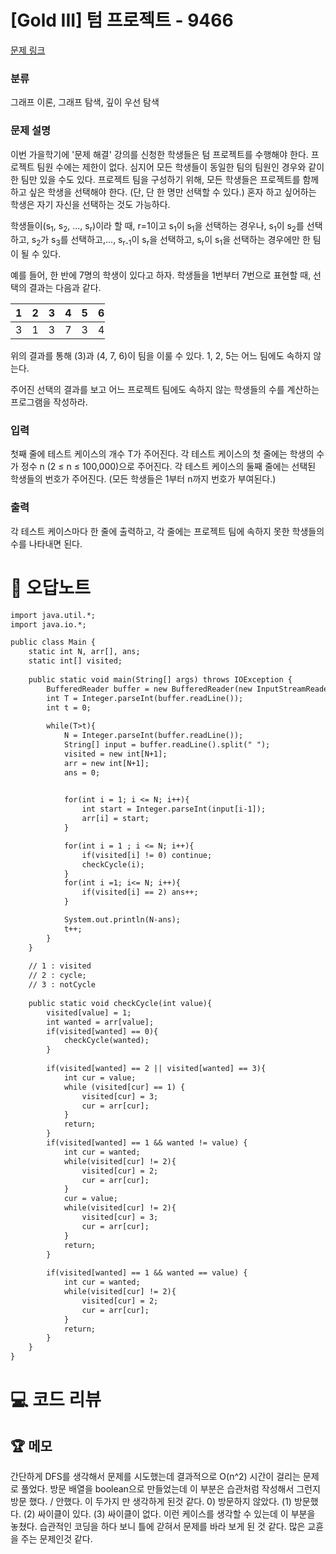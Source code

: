 # [Gold III] 텀 프로젝트 - 9466 

[문제 링크](https://www.acmicpc.net/problem/9466) 

### 분류

그래프 이론, 그래프 탐색, 깊이 우선 탐색

### 문제 설명

<p>이번 가을학기에 '문제 해결' 강의를 신청한 학생들은 텀 프로젝트를 수행해야 한다. 프로젝트 팀원 수에는 제한이 없다. 심지어 모든 학생들이 동일한 팀의 팀원인 경우와 같이 한 팀만 있을 수도 있다. 프로젝트 팀을 구성하기 위해, 모든 학생들은 프로젝트를 함께하고 싶은 학생을 선택해야 한다. (단, 단 한 명만 선택할 수 있다.) 혼자 하고 싶어하는 학생은 자기 자신을 선택하는 것도 가능하다.</p>

<p>학생들이(s<sub>1</sub>, s<sub>2</sub>, ..., s<sub>r</sub>)이라 할 때, r=1이고 s<sub>1</sub>이 s<sub>1</sub>을 선택하는 경우나, s<sub>1</sub>이 s<sub>2</sub>를 선택하고, s<sub>2</sub>가 s<sub>3</sub>를 선택하고,..., s<sub>r-1</sub>이 s<sub>r</sub>을 선택하고, s<sub>r</sub>이 s<sub>1</sub>을 선택하는 경우에만 한 팀이 될 수 있다.</p>

<p>예를 들어, 한 반에 7명의 학생이 있다고 하자. 학생들을 1번부터 7번으로 표현할 때, 선택의 결과는 다음과 같다.</p>

<table class="table table-bordered" style="width:30%">
	<thead>
		<tr>
			<th>1</th>
			<th>2</th>
			<th>3</th>
			<th>4</th>
			<th>5</th>
			<th>6</th>
			<th>7</th>
		</tr>
	</thead>
	<tbody>
		<tr>
			<td>3</td>
			<td>1</td>
			<td>3</td>
			<td>7</td>
			<td>3</td>
			<td>4</td>
			<td>6</td>
		</tr>
	</tbody>
</table>

<p>위의 결과를 통해 (3)과 (4, 7, 6)이 팀을 이룰 수 있다. 1, 2, 5는 어느 팀에도 속하지 않는다.</p>

<p>주어진 선택의 결과를 보고 어느 프로젝트 팀에도 속하지 않는 학생들의 수를 계산하는 프로그램을 작성하라.</p>

### 입력 

 <p>첫째 줄에 테스트 케이스의 개수 T가 주어진다. 각 테스트 케이스의 첫 줄에는 학생의 수가 정수 n (2 ≤ n ≤ 100,000)으로 주어진다. 각 테스트 케이스의 둘째 줄에는 선택된 학생들의 번호가 주어진다. (모든 학생들은 1부터 n까지 번호가 부여된다.)</p>

### 출력 

 <p>각 테스트 케이스마다 한 줄에 출력하고, 각 줄에는 프로젝트 팀에 속하지 못한 학생들의 수를 나타내면 된다.</p>



#  🚀  오답노트 

```diff
import java.util.*;
import java.io.*;

public class Main {
    static int N, arr[], ans;
    static int[] visited;
    
    public static void main(String[] args) throws IOException {
        BufferedReader buffer = new BufferedReader(new InputStreamReader(System.in));
        int T = Integer.parseInt(buffer.readLine());
        int t = 0;
        
        while(T>t){
            N = Integer.parseInt(buffer.readLine());
            String[] input = buffer.readLine().split(" ");
            visited = new int[N+1];
            arr = new int[N+1];
            ans = 0;

            
            for(int i = 1; i <= N; i++){
                int start = Integer.parseInt(input[i-1]);
                arr[i] = start;
            }

            for(int i = 1 ; i <= N; i++){
                if(visited[i] != 0) continue;
                checkCycle(i);
            }
            for(int i =1; i<= N; i++){
                if(visited[i] == 2) ans++;
            }

            System.out.println(N-ans);
            t++;
        }        
    }
    
    // 1 : visited
    // 2 : cycle;
    // 3 : notCycle
    
    public static void checkCycle(int value){
        visited[value] = 1;
        int wanted = arr[value];
        if(visited[wanted] == 0){
            checkCycle(wanted);  
        } 
        
        if(visited[wanted] == 2 || visited[wanted] == 3){
            int cur = value;
            while (visited[cur] == 1) {
                visited[cur] = 3;
                cur = arr[cur];
            }
            return;            
        }
        if(visited[wanted] == 1 && wanted != value) {
            int cur = wanted;
            while(visited[cur] != 2){
                visited[cur] = 2;
                cur = arr[cur];
            }
            cur = value;
            while(visited[cur] != 2){
                visited[cur] = 3;
                cur = arr[cur];
            }
            return;
        }
        
        if(visited[wanted] == 1 && wanted == value) {
            int cur = wanted;
            while(visited[cur] != 2){
                visited[cur] = 2;
                cur = arr[cur];
            }
            return;
        }
    }
}

```

# 💻 코드 리뷰




 ## 🏆 메모 

간단하게 DFS를 생각해서 문제를 시도했는데 결과적으로 O(n^2) 시간이 걸리는 문제로 풀었다.
방문 배열을 boolean으로 만들었는데 이 부분은 습관처럼 작성해서 그런지  방문 했다. / 안했다. 이 두가지 만 생각하게 된것 같다. 0) 방문하지 않았다. (1) 방문했다. (2) 싸이클이 있다. (3) 싸이클이 없다. 이런 케이스를 생각할 수 있는데 이 부분을 놓쳤다. 습관적인 코딩을 하다 보니 틀에 갇혀서 문제를 바라 보게 된 것 같다. 많은 교휸을 주는 문제인것 같다.